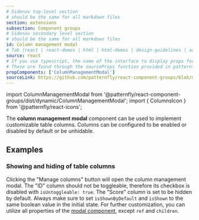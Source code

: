 ```yaml
---
# Sidenav top-level section
# should be the same for all markdown files
section: extensions
subsection: Component groups
# Sidenav secondary level section
# should be the same for all markdown files
id: Column management modal
# Tab (react | react-demos | html | html-demos | design-guidelines | accessibility)
source: react
# If you use typescript, the name of the interface to display props for
# These are found through the sourceProps function provided in patternfly-docs.source.js
propComponents: ['ColumnManagementModal']
sourceLink: https://github.com/patternfly/react-component-groups/blob/main/packages/module/patternfly-docs/content/extensions/component-groups/examples/ColumnManagementModal/ColumnManagementModal.md
---
```


import ColumnManagementModal from '@patternfly/react-component-groups/dist/dynamic/ColumnManagementModal';
import { ColumnsIcon } from '@patternfly/react-icons';

The **column management modal** component can be used to implement customizable table columns. Columns can be configured to be enabled or disabled by default or be unhidable.

## Examples

### Showing and hiding of table columns

Clicking the "Manage columns" button will open the column management modal. The "ID" column should not be toggleable, therefore its checkbox is disabled with `isUntoggleable: true`. The "Score" column is set to be hidden by default. Always make sure to set `isShownByDefault` and `isShown` to the same boolean value in the initial state. For further customization, you can utilize all properties of the [modal component](/components/modal), except `ref` and `children`.

```js file="./ColumnManagementModalExample.tsx"

```
